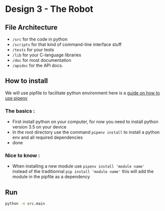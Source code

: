 # Design 3 - The Robot

## File Architecture

- `/src` for the code in python
- `/scripts` for that kind of command-line interface stuff
- `/tests` for your tests
- `/lib` for your C-language libraries
- `/doc` for most documentation
- `/apidoc` for the API docs.

## How to install

We will use pipfile to facilitate python environment here is a [guide on how to use pipenv](https://realpython.com/pipenv-guide/)

### The basics :

- First install python on your computer, for now you need to install python version 3.5 on your device
- In the root directory use the command `pipenv install` to install a python env and all required dependencies
- done

### Nice to know :

- When installing a new module use `pipenv install 'module name'` instead of the traditionnal `pip install 'module name'` this will add the module in the pipfile as a dependency

## Run

```bash
python -m src.main
```
